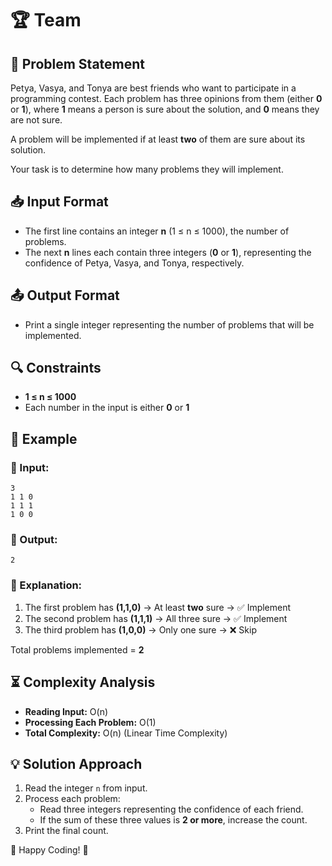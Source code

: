 # 🏆 Team

## 📜 Problem Statement
Petya, Vasya, and Tonya are best friends who want to participate in a programming contest. Each problem has three opinions from them (either **0** or **1**), where **1** means a person is sure about the solution, and **0** means they are not sure.

A problem will be implemented if at least **two** of them are sure about its solution.

Your task is to determine how many problems they will implement.

## 📥 Input Format
- The first line contains an integer **n** (1 ≤ n ≤ 1000), the number of problems.
- The next **n** lines each contain three integers (**0** or **1**), representing the confidence of Petya, Vasya, and Tonya, respectively.

## 📤 Output Format
- Print a single integer representing the number of problems that will be implemented.

## 🔍 Constraints
- **1 ≤ n ≤ 1000**
- Each number in the input is either **0** or **1**

## 🎯 Example
### **📌 Input:**
```
3
1 1 0
1 1 1
1 0 0
```

### **📌 Output:**
```
2
```

### **📌 Explanation:**
1. The first problem has **(1,1,0)** → At least **two** sure → ✅ Implement
2. The second problem has **(1,1,1)** → All three sure → ✅ Implement
3. The third problem has **(1,0,0)** → Only one sure → ❌ Skip

Total problems implemented = **2**

## ⏳ Complexity Analysis
- **Reading Input:** O(n)
- **Processing Each Problem:** O(1)
- **Total Complexity:** O(n) (Linear Time Complexity)

## 💡 Solution Approach
1. Read the integer `n` from input.
2. Process each problem:
   - Read three integers representing the confidence of each friend.
   - If the sum of these three values is **2 or more**, increase the count.
3. Print the final count.

🚀 Happy Coding! 🎯